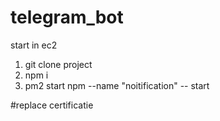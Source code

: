 # telegram_bot
start in ec2
1. git clone project
2. npm i
3. pm2 start npm --name "noitification" -- start

#replace certificatie